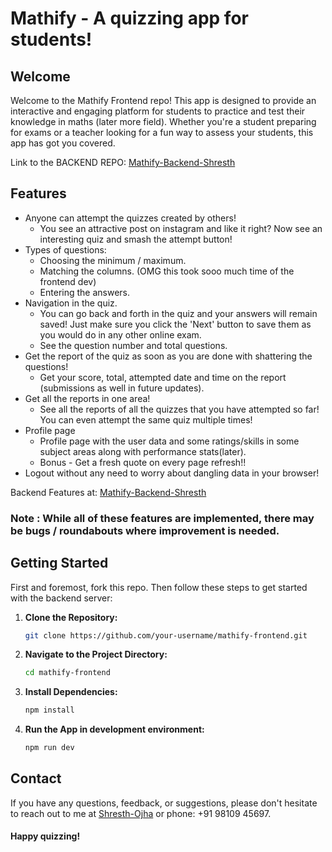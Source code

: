 # Mathify - A quizzing app for students!

## Welcome
Welcome to the Mathify Frontend repo! This app is designed to provide an interactive and engaging platform for students to practice and test their knowledge in maths (later more field). Whether you're a student preparing for exams or a teacher looking for a fun way to assess your students, this app has got you covered.

Link to the BACKEND REPO: [Mathify-Backend-Shresth](https://github.com/Shresth-Ojha/mathify-backend)

## Features
* Anyone can attempt the quizzes created by others!
  - You see an attractive post on instagram and like it right? Now see an interesting quiz and smash the attempt button!
* Types of questions:
  - Choosing the minimum / maximum.
  - Matching the columns. (OMG this took sooo much time of the frontend dev)
  - Entering the answers.
* Navigation in the quiz.
  - You can go back and forth in the quiz and your answers will remain saved! Just make sure you click the 'Next' button to save them as you would do in any other online exam.
  - See the question number and total questions.
* Get the report of the quiz as soon as you are done with shattering the questions!
  - Get your score, total, attempted date and time on the report (submissions as well in future updates).
* Get all the reports in one area!
  - See all the reports of all the quizzes that you have attempted so far! You can even attempt the same quiz multiple times!
* Profile page
  - Profile page with the user data and some ratings/skills in some subject areas along with performance stats(later).
  - Bonus - Get a fresh quote on every page refresh!!
* Logout without any need to worry about dangling data in your browser!

Backend Features at: [Mathify-Backend-Shresth](https://github.com/Shresth-Ojha/mathify-backend)
 
### Note : While all of these features are implemented, there may be bugs / roundabouts where improvement is needed.

## Getting Started
First and foremost, fork this repo. Then follow these steps to get started with the backend server:

1. **Clone the Repository:**
   ```bash
   git clone https://github.com/your-username/mathify-frontend.git
   ```

2. **Navigate to the Project Directory:**
   ```bash
   cd mathify-frontend
   ```

3. **Install Dependencies:**
   ```bash
   npm install
   ```

4. **Run the App in development environment:**
   ```bash
   npm run dev
   ```

## Contact
If you have any questions, feedback, or suggestions, please don't hesitate to reach out to me at [Shresth-Ojha](mailto:shresthojha.iitdelhi@gmail.com) or phone: +91 98109 45697.

#### Happy quizzing!
